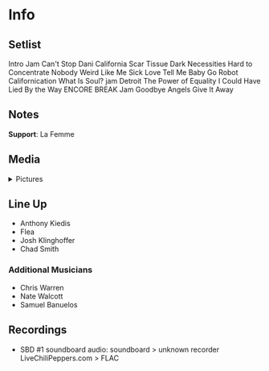 # Info

## Setlist

Intro Jam
Can't Stop
Dani California
Scar Tissue
Dark Necessities
Hard to Concentrate
Nobody Weird Like Me
Sick Love
Tell Me Baby
Go Robot
Californication
What Is Soul? jam
Detroit
The Power of Equality
I Could Have Lied
By the Way
ENCORE BREAK
Jam
Goodbye Angels
Give It Away

## Notes

**Support**: La Femme

## Media 

<details>
  <summary>Pictures</summary>
  <!--<img alt="Setlist" title="Setlist" src="_.jpg" height="200" />
  <img alt="Clipping" title="Clipping" src="_.jpg" height="200" />
  <img alt="Flyer" title="Flyer" src="_.jpg" height="200" />-->
</details>

## Line Up

* Anthony Kiedis
* Flea
* Josh Klinghoffer
* Chad Smith

### Additional Musicians

* Chris Warren  
* Nate Walcott  
* Samuel Banuelos

## Recordings

* SBD #1 soundboard audio: soundboard > unknown recorder LiveChiliPeppers.com > FLAC
